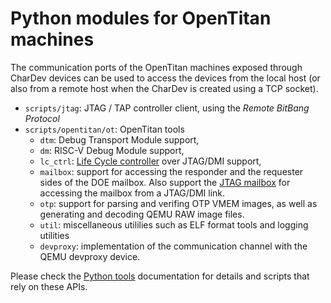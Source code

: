 # Python modules for OpenTitan machines

The communication ports of the OpenTitan machines exposed through CharDev devices can be used
to access the devices from the local host (or also from a remote host when the CharDev is created
using a TCP socket).

* `scripts/jtag`: JTAG / TAP controller client, using the _Remote BitBang Protocol_
* `scripts/opentitan/ot`: OpenTitan tools
  * `dtm`: Debug Transport Module support,
  * `dm`: RISC-V Debug Module support,
  * `lc_ctrl`: [Life Cycle controller](lc_ctrl_dmi.md) over JTAG/DMI support,
  * `mailbox`: support for accessing the responder and the requester sides of the DOE mailbox. Also
    support the [JTAG mailbox](jtagmbx.md) for accessing the mailbox from a JTAG/DMI link.
  * `otp`: support for parsing and verifing OTP VMEM images, as well as generating and decoding QEMU
    RAW image files.
  * `util`: miscellaneous utililies such as ELF format tools and logging utilities
  * `devproxy`: implementation of the communication channel with the QEMU devproxy device.

Please check the [Python tools](tools.md) documentation for details and scripts that rely
on these APIs.
